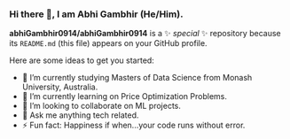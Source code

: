 ### Hi there 👋, I am Abhi Gambhir (He/Him).


**abhiGambhir0914/abhiGambhir0914** is a ✨ _special_ ✨ repository because its `README.md` (this file) appears on your GitHub profile.

Here are some ideas to get you started:

- 🔭 I’m currently studying Masters of Data Science from Monash University, Australia.
- 🌱 I’m currently learning on Price Optimization Problems.
- 👯 I’m looking to collaborate on ML projects.
- 💬 Ask me anything tech related.
- ⚡ Fun fact: Happiness if when...your code runs without error. 


<!-- ## ⏳ My Stats

![My github stats](https://github-readme-stats.vercel.app/api?username=abhiGambhir0914&show_icons=true&title_color=fff&icon_color=79ff97&text_color=9f9f9f&bg_color=151515&hide=issues)

## 💕 My Top Languages

![My Top Langs](https://github-readme-stats.vercel.app/api/top-langs/?title_color=fff&icon_color=79ff97&text_color=9f9f9f&bg_color=151515&username=abhiGambhir0914)
 -->
